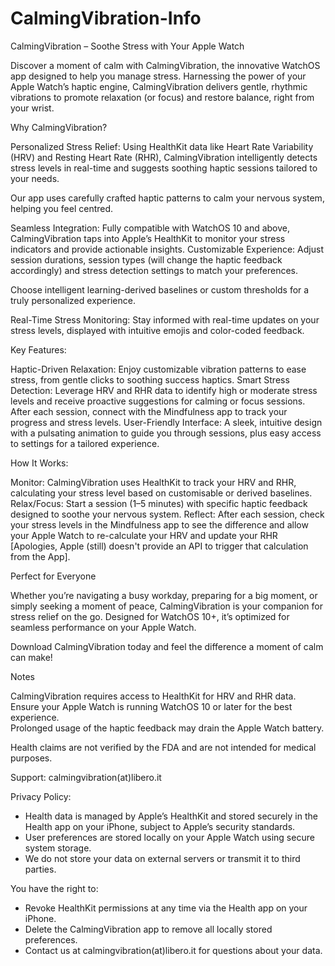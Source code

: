 # CalmingVibration-Info
CalmingVibration – Soothe Stress with Your Apple Watch 

Discover a moment of calm with CalmingVibration, the innovative WatchOS app designed to help you manage stress. Harnessing the power of your Apple Watch’s haptic engine, CalmingVibration delivers gentle, rhythmic vibrations to promote relaxation (or focus) and restore balance, right from your wrist.

Why CalmingVibration?

Personalized Stress Relief: Using HealthKit data like Heart Rate Variability (HRV) and Resting Heart Rate (RHR), CalmingVibration intelligently detects stress levels in real-time and suggests soothing haptic sessions tailored to your needs.

Our app uses carefully crafted haptic patterns to calm your nervous system, helping you feel centred.

Seamless Integration: Fully compatible with WatchOS 10 and above, CalmingVibration taps into Apple’s HealthKit to monitor your stress indicators and provide actionable insights.
Customizable Experience: Adjust session durations, session types (will change the haptic feedback accordingly) and stress detection settings to match your preferences. 

Choose intelligent learning-derived baselines or custom thresholds for a truly personalized experience.

Real-Time Stress Monitoring: Stay informed with real-time updates on your stress levels, displayed with intuitive emojis and color-coded feedback. 

Key Features:

Haptic-Driven Relaxation: Enjoy customizable vibration patterns to ease stress, from gentle clicks to soothing success haptics.
Smart Stress Detection: Leverage HRV and RHR data to identify high or moderate stress levels and receive proactive suggestions for calming or focus sessions. After each session, connect with the Mindfulness app to track your progress and stress levels.
User-Friendly Interface: A sleek, intuitive design with a pulsating animation to guide you through sessions, plus easy access to settings for a tailored experience.

How It Works:

Monitor: CalmingVibration uses HealthKit to track your HRV and RHR, calculating your stress level based on customisable or derived baselines.
Relax/Focus: Start a session (1–5 minutes) with specific haptic feedback designed to soothe your nervous system.
Reflect: After each session, check your stress levels in the Mindfulness app to see the difference and allow your Apple Watch to re-calculate your HRV and update your RHR [Apologies, Apple (still) doesn't provide an API to trigger that calculation from the App].

Perfect for Everyone

Whether you’re navigating a busy workday, preparing for a big moment, or simply seeking a moment of peace, CalmingVibration is your companion for stress relief on the go. Designed for WatchOS 10+, it’s optimized for seamless performance on your Apple Watch.

Download CalmingVibration today and feel the difference a moment of calm can make!

Notes 

CalmingVibration requires access to HealthKit for HRV and RHR data. 
Ensure your Apple Watch is running WatchOS 10 or later for the best experience.  
Prolonged usage of the haptic feedback may drain the Apple Watch battery.

Health claims are not verified by the FDA and are not intended for medical purposes.

Support: calmingvibration(at)libero.it


Privacy Policy:

- Health data is managed by Apple’s HealthKit and stored securely in the Health app on your iPhone, subject to Apple’s security standards.
- User preferences are stored locally on your Apple Watch using secure system storage.
- We do not store your data on external servers or transmit it to third parties.

You have the right to:
- Revoke HealthKit permissions at any time via the Health app on your iPhone.
- Delete the CalmingVibration app to remove all locally stored preferences.
- Contact us at calmingvibration(at)libero.it for questions about your data.

